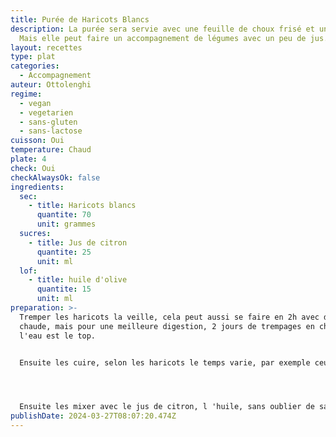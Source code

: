 ```yaml
---
title: Purée de Haricots Blancs
description: La purée sera servie avec une feuille de choux frisé et une picada.
  Mais elle peut faire un accompagnement de légumes avec un peu de jus.
layout: recettes
type: plat
categories:
  - Accompagnement
auteur: Ottolenghi
regime:
  - vegan
  - vegetarien
  - sans-gluten
  - sans-lactose
cuisson: Oui
temperature: Chaud
plate: 4
check: Oui
checkAlwaysOk: false
ingredients:
  sec:
    - title: Haricots blancs
      quantite: 70
      unit: grammes
  sucres:
    - title: Jus de citron
      quantite: 25
      unit: ml
  lof:
    - title: huile d'olive
      quantite: 15
      unit: ml
preparation: >-
  Tremper les haricots la veille, cela peut aussi se faire en 2h avec de l'eau
  chaude, mais pour une meilleure digestion, 2 jours de trempages en changeant
  l'eau est le top.


  Ensuite les cuire, selon les haricots le temps varie, par exemple ceux de Lima prennent plutôt 2h, alors que les petits lingots blancs seront cuit en une petite heur s'ils ont eu un bon trempage.




  Ensuite les mixer avec le jus de citron, l 'huile, sans oublier de saler. Ici on peut rajouter un peu d 'eau, selon l'égouttage opéré. On voudra que la purée soit bien lisse et pas sèche.
publishDate: 2024-03-27T08:07:20.474Z
---
```


